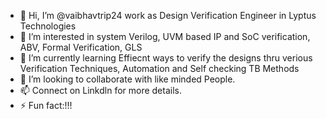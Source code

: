 - 👋 Hi, I’m @vaibhavtrip24 work as Design Verification Engineer in Lyptus Technologies
- 👀 I’m interested in system Verilog, UVM based IP and SoC verification, ABV, Formal Verification, GLS
- 🌱 I’m currently learning Effiecnt ways to verify the designs thru verious Verification Techniques, Automation and Self checking TB Methods
- 💞️ I’m looking to collaborate with like minded People.
- 📫 Connect on Linkdln for more details.
- ⚡ Fun fact:!!!

<!---
vaibhavtrip24/vaibhavtrip24 is a ✨ special ✨ repository because its `README.md` (this file) appears on your GitHub profile.
You can click the Preview link to take a look at your changes.
--->
